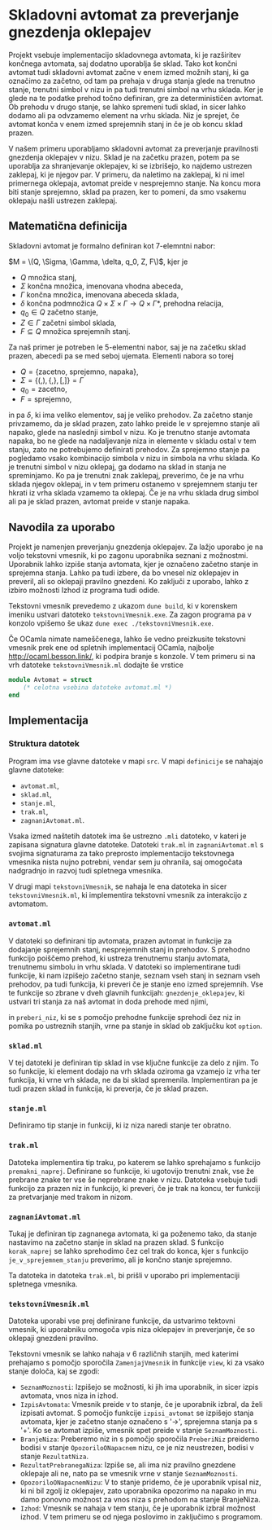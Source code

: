 # Skladovni avtomat za preverjanje gnezdenja oklepajev

Projekt vsebuje implementacijo skladovnega avtomata, ki je razširitev končnega avtomata, saj dodatno uporablja še sklad. Tako kot končni avtomat tudi skladovni avtomat začne v enem izmed možnih stanj, ki ga označimo za začetno, od tam pa prehaja v druga stanja glede na trenutno stanje, trenutni simbol v nizu in pa tudi trenutni simbol na vrhu sklada. Ker je glede na te podatke prehod točno definiran, gre za determinističen avtomat. Ob prehodu v drugo stanje, se lahko spremeni tudi sklad, in sicer lahko dodamo ali pa odvzamemo element na vrhu sklada. Niz je sprejet, če avtomat konča v enem izmed sprejemnih stanj in če je ob koncu sklad prazen.

V našem primeru uporabljamo skladovni avtomat za preverjanje pravilnosti gnezdenja oklepajev v nizu. Sklad je na začetku prazen, potem pa se uporablja za shranjevanje oklepajev, ki se izbrišejo, ko najdemo ustrezen zaklepaj, ki je njegov par. V primeru, da naletimo na zaklepaj, ki ni imel primernega oklepaja, avtomat preide v nesprejemno stanje. Na koncu mora biti stanje sprejemno, sklad pa prazen, ker to pomeni, da smo vsakemu oklepaju našli ustrezen zaklepaj.


## Matematična definicija

Skladovni avtomat je formalno definiran kot $7$-elemntni nabor:

$M = \(Q, \Sigma, \Gamma, \delta, q_0, Z, F\)$, kjer je 

- $Q$ množica stanj,
- $\Sigma$ končna množica, imenovana vhodna abeceda,
- $\Gamma$ končna množica, imenovana abeceda sklada,
- $\delta$ končna podmnožica $Q \times \Sigma \times \Gamma \to Q \times \Gamma*$, prehodna relacija,
- $q_0 \in Q$ začetno stanje,
- $Z \in Γ$ začetni simbol sklada,
- $F \subseteq Q$ množica sprejemnih stanj.

Za naš primer je potreben le $5$-elementni nabor, saj je na začetku sklad prazen, abecedi pa se med seboj ujemata. Elementi nabora so torej
- $Q = \{\text{zacetno, sprejemno, napaka}\}$,
- $\Sigma = \{ (, ), \{, \}, [, ] \} = \Gamma$
- $q_0 = \text{zacetno}$,
- $F = \text{sprejemno}$,

in pa $\delta$, ki ima veliko elementov, saj je veliko prehodov. Za začetno stanje privzamemo, da je sklad prazen, zato lahko preide le v sprejemno stanje ali napako, glede na naslednji simbol v nizu. Ko je trenutno stanje avtomata napaka, bo ne glede na nadaljevanje niza in elemente v skladu  ostal v tem stanju, zato ne potrebujemo definirati prehodov. Za sprejemno stanje pa pogledamo vsako kombinacijo simbola v nizu in simbola na vrhu sklada. Ko je trenutni simbol v nizu oklepaj, ga dodamo na sklad in stanja ne spreminjamo. Ko pa je trenutni znak zaklepaj, preverimo, če je na vrhu sklada njegov oklepaj, in v tem primeru ostanemo v sprejemnem stanju ter hkrati iz vrha sklada vzamemo ta oklepaj. Če je na vrhu sklada drug simbol ali pa je sklad prazen, avtomat preide v stanje napaka.


## Navodila za uporabo

Projekt je namenjen preverjanju gnezdenja oklepajev. Za lažjo uporabo je na voljo tekstovni vmesnik, ki po zagonu uporabnika seznani z možnostmi. Uporabnik lahko izpiše stanja avtomata, kjer je označeno začetno stanje in sprejemna stanja. Lahko pa tudi izbere, da bo vnesel niz oklepajev in preveril, ali so oklepaji pravilno gnezdeni. Ko zaključi z uporabo, lahko z izbiro možnosti Izhod iz programa tudi odide. 

Tekstovni vmesnik prevedemo z ukazom `dune build`, ki v korenskem imeniku ustvari datoteko `tekstovniVmesnik.exe`. Za zagon programa pa v konzolo vpišemo še ukaz `dune exec ./tekstovniVmesnik.exe`.

Če OCamla nimate nameščenega, lahko še vedno preizkusite tekstovni vmesnik prek ene od spletnih implementacij OCamla, najbolje <http://ocaml.besson.link/>, ki podpira branje s konzole. V tem primeru si na vrh datoteke `tekstovniVmesnik.ml` dodajte še vrstice

```ocaml
module Avtomat = struct
    (* celotna vsebina datoteke avtomat.ml *)
end
```

## Implementacija

### Struktura datotek

Program ima vse glavne datoteke v mapi `src`. V mapi `definicije` se nahajajo glavne datoteke:
- `avtomat.ml`,
- `sklad.ml`,
- `stanje.ml`,
- `trak.ml`,
- `zagnaniAvtomat.ml`.

Vsaka izmed naštetih datotek ima še ustrezno `.mli` datoteko, v kateri je zapisana signatura glavne datoteke. Datoteki `trak.ml` in `zagnaniAvtomat.ml` s svojima signaturama za tako preprosto implementacijo tekstovnega vmesnika nista nujno potrebni, vendar sem ju ohranila, saj omogočata nadgradnjo in razvoj tudi spletnega vmesnika.

V drugi mapi `tekstovniVmesnik`, se nahaja le ena datoteka in sicer `tekstovniVmesnik.ml`, ki implementira tekstovni vmesnik za interakcijo z avtomatom.

### `avtomat.ml`

V datoteki so definirani tip avtomata, prazen avtomat in funkcije za dodajanje sprejemnih stanj, nesprejemnih stanj in prehodov. S prehodno funkcijo poiščemo prehod, ki ustreza trenutnemu stanju avtomata, trenutnemu simbolu in vrhu sklada. V datoteki so implementirane tudi funkcije, ki nam izpišejo začetno stanje, seznam vseh stanj in seznam vseh prehodov, pa tudi funkcija, ki preveri če je stanje eno izmed sprejemnih. 
Vse te funkcije so zbrane v dveh glavnih funkcijah: `gnezdenje_oklepajev`, ki ustvari tri stanja za naš avtomat in doda prehode med njimi, 

in `preberi_niz`, ki se s pomočjo prehodne funkcije sprehodi čez niz in pomika po ustreznih stanjih, vrne pa stanje in sklad ob zaključku kot `option`.

### `sklad.ml`

V tej datoteki je definiran tip sklad in vse ključne funkcije za delo z njim. To so funkcije, ki element dodajo na vrh sklada oziroma ga vzamejo iz vrha ter funkcija, ki vrne vrh sklada, ne da bi sklad spremenila. Implementiran pa je tudi prazen sklad in funkcija, ki preverja, če je sklad prazen.

### `stanje.ml`

Definiramo tip stanje in funkciji, ki iz niza naredi stanje ter obratno.

### `trak.ml`

Datoteka implementira tip traku, po katerem se lahko sprehajamo s funkcijo `premakni_naprej`. Definirane so funkcije, ki ugotovijo trenutni znak, vse že prebrane znake ter vse še neprebrane znake v nizu. Datoteka vsebuje tudi funkcijo za prazen niz in funkcijo, ki preveri, če je trak na koncu, ter funkciji za pretvarjanje med trakom in nizom.

### `zagnaniAvtomat.ml`

Tukaj je definiran tip zagnanega avtomata, ki ga poženemo tako, da stanje nastavimo na začetno stanje in sklad na prazen sklad. S funkcijo `korak_naprej` se lahko sprehodimo čez cel trak do konca, kjer s funkcijo `je_v_sprejemnem_stanju` preverimo, ali je končno stanje sprejemno.

Ta datoteka in datoteka `trak.ml`, bi prišli v uporabo pri implementaciji spletnega vmesnika.

### `tekstovniVmesnik.ml`

Datoteka uporabi vse prej definirane funkcije, da ustvarimo tektovni vmesnik, ki uporabniku omogoča vpis niza oklepajev in preverjanje, če so oklepaji gnezdeni pravilno. 

Tekstovni vmesnik se lahko nahaja v $6$ različnih stanjih, med katerimi prehajamo s pomočjo sporočila `ZamenjajVmesnik` in funkcije `view`, ki za vsako stanje določa, kaj se zgodi:
- `SeznamMoznosti`: Izpišejo se možnosti, ki jih ima uporabnik, in sicer izpis avtomata, vnos niza in izhod. 
- `IzpisAvtomata`: Vmesnik preide v to stanje, če je uporabnik izbral, da želi izpisati avtomat. S pomočjo funkcije `izpisi_avtomat` se izpišejo stanja avtomata, kjer je začetno stanje označeno s '->', sprejemna stanja pa s '+'. Ko se avtomat izpiše, vmesnik spet preide v stanje `SeznamMoznosti`.
- `BranjeNiza`: Preberemo niz in s pomočjo sporočila `PreberiNiz` preidemo bodisi v stanje `OpozoriloONapacnem` nizu, ce je niz neustrezen, bodisi v stanje `RezultatNiza`.
- `RezultatPrebranegaNiza`: Izpiše se, ali ima niz pravilno gnezdene oklepaje ali ne, nato pa se vmesnik vrne v stanje `SeznamMoznosti`.
- `OpozoriloONapacnemNizu`: V to stanje pridemo, če je uporabnik vpisal niz, ki ni bil zgolj iz oklepajev, zato uporabnika opozorimo na napako in mu damo ponovno možnost za vnos niza s prehodom na stanje BranjeNiza.
- `Izhod`: Vmesnik se nahaja v tem stanju, če je uporabnik izbral možnost izhod. V tem primeru se od njega poslovimo in zaključimo s programom. 

